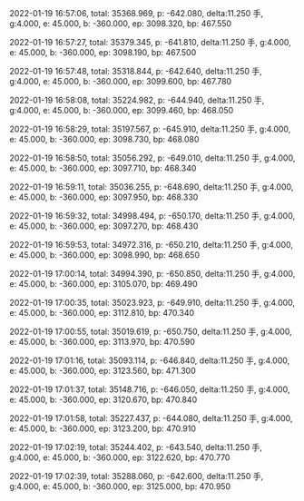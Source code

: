 2022-01-19 16:57:06, total: 35368.969, p: -642.080, delta:11.250 手, g:4.000, e: 45.000, b: -360.000, ep: 3098.320, bp: 467.550

2022-01-19 16:57:27, total: 35379.345, p: -641.810, delta:11.250 手, g:4.000, e: 45.000, b: -360.000, ep: 3098.190, bp: 467.500

2022-01-19 16:57:48, total: 35318.844, p: -642.640, delta:11.250 手, g:4.000, e: 45.000, b: -360.000, ep: 3099.600, bp: 467.780

2022-01-19 16:58:08, total: 35224.982, p: -644.940, delta:11.250 手, g:4.000, e: 45.000, b: -360.000, ep: 3099.460, bp: 468.050

2022-01-19 16:58:29, total: 35197.567, p: -645.910, delta:11.250 手, g:4.000, e: 45.000, b: -360.000, ep: 3098.730, bp: 468.080

2022-01-19 16:58:50, total: 35056.292, p: -649.010, delta:11.250 手, g:4.000, e: 45.000, b: -360.000, ep: 3097.710, bp: 468.340

2022-01-19 16:59:11, total: 35036.255, p: -648.690, delta:11.250 手, g:4.000, e: 45.000, b: -360.000, ep: 3097.950, bp: 468.330

2022-01-19 16:59:32, total: 34998.494, p: -650.170, delta:11.250 手, g:4.000, e: 45.000, b: -360.000, ep: 3097.270, bp: 468.430

2022-01-19 16:59:53, total: 34972.316, p: -650.210, delta:11.250 手, g:4.000, e: 45.000, b: -360.000, ep: 3098.990, bp: 468.650

2022-01-19 17:00:14, total: 34994.390, p: -650.850, delta:11.250 手, g:4.000, e: 45.000, b: -360.000, ep: 3105.070, bp: 469.490

2022-01-19 17:00:35, total: 35023.923, p: -649.910, delta:11.250 手, g:4.000, e: 45.000, b: -360.000, ep: 3112.810, bp: 470.340

2022-01-19 17:00:55, total: 35019.619, p: -650.750, delta:11.250 手, g:4.000, e: 45.000, b: -360.000, ep: 3113.970, bp: 470.590

2022-01-19 17:01:16, total: 35093.114, p: -646.840, delta:11.250 手, g:4.000, e: 45.000, b: -360.000, ep: 3123.560, bp: 471.300

2022-01-19 17:01:37, total: 35148.716, p: -646.050, delta:11.250 手, g:4.000, e: 45.000, b: -360.000, ep: 3120.670, bp: 470.840

2022-01-19 17:01:58, total: 35227.437, p: -644.080, delta:11.250 手, g:4.000, e: 45.000, b: -360.000, ep: 3123.200, bp: 470.910

2022-01-19 17:02:19, total: 35244.402, p: -643.540, delta:11.250 手, g:4.000, e: 45.000, b: -360.000, ep: 3122.620, bp: 470.770

2022-01-19 17:02:39, total: 35288.060, p: -642.600, delta:11.250 手, g:4.000, e: 45.000, b: -360.000, ep: 3125.000, bp: 470.950